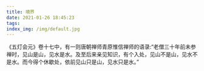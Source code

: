 ```yaml
---
title: 境界
date: 2021-01-26 18:45:23
tags:
index_img: /img/default.jpg
---
```


《五灯会元》卷十七中，有一则唐朝禅师青原惟信禅师的语录:“老僧三十年前未参禅时，见山是山，见水是水。及至后来亲见知识，有个入处，见山不是山，见水不是水。而今得个休歇处，依前见山只是山，见水只是水。”